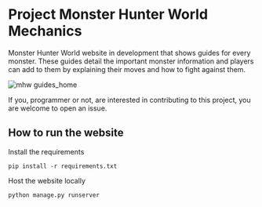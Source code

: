 # Project Monster Hunter World Mechanics
Monster Hunter World website in development that shows guides for every monster. These guides detail the important monster information and players can add to them by explaining their moves and how to fight against them. 

![mhw guides_home](https://user-images.githubusercontent.com/69435914/126425340-93e18418-7695-4d20-a612-8be38aba0b3d.jpg)


If you, programmer or not, are interested in contributing to this project, you are welcome to open an issue.


## How to run the website

Install the requirements

`pip install -r requirements.txt`

Host the website locally

`python manage.py runserver`

